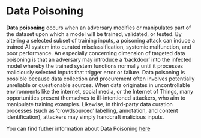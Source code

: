 # Data Poisoning

**Data poisoning** occurs when an adversary modifies or manipulates part of the dataset upon which a model will be trained, validated, or tested. By altering a selected subset of training inputs, a poisoning attack can induce a trained AI system into curated misclassification, systemic malfunction, and poor performance. An especially concerning dimension of targeted data poisoning is that an adversary may introduce a ‘backdoor’ into the infected model whereby the trained system functions normally until it processes maliciously selected inputs that trigger error or failure. Data poisoning is possible because data collection and procurement often involves potentially unreliable or questionable sources. When data originates in uncontrollable environments like the internet, social media, or the Internet of Things, many opportunities present themselves to ill-intentioned attackers, who aim to manipulate training examples. Likewise, in third-party data curation processes (such as ‘crowdsourced’ labelling, annotation, and content identification), attackers may simply handcraft malicious inputs.

You can find futher information about Data Poisoning [here](../../T3.2/data_poisoning.md)
